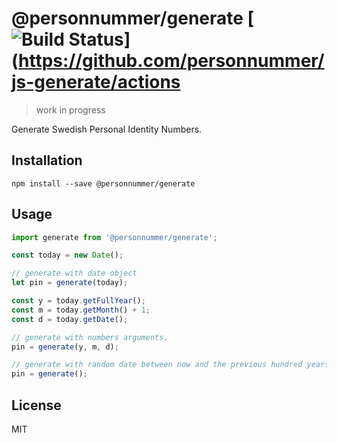 # @personnummer/generate [![Build Status](https://github.com/personnummer/js-generate/workflows/build/badge.svg)](https://github.com/personnummer/js-generate/actions

> work in progress

Generate Swedish Personal Identity Numbers.

## Installation

```
npm install --save @personnummer/generate
```

## Usage

```js
import generate from '@personnummer/generate';

const today = new Date();

// generate with date object
let pin = generate(today);

const y = today.getFullYear();
const m = today.getMonth() + 1;
const d = today.getDate();

// generate with numbers arguments.
pin = generate(y, m, d);

// generate with random date between now and the previous hundred years and the next hundred years.
pin = generate();
```

## License

MIT